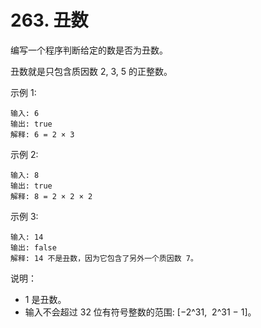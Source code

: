 # 263. 丑数

编写一个程序判断给定的数是否为丑数。

丑数就是只包含质因数 2, 3, 5 的正整数。

示例 1:

    输入: 6
    输出: true
    解释: 6 = 2 × 3
    
示例 2:

    输入: 8
    输出: true
    解释: 8 = 2 × 2 × 2   
    
示例 3:

    输入: 14
    输出: false 
    解释: 14 不是丑数，因为它包含了另外一个质因数 7。
    
说明：

 - 1 是丑数。
 - 输入不会超过 32 位有符号整数的范围: [−2^31,  2^31 − 1]。


